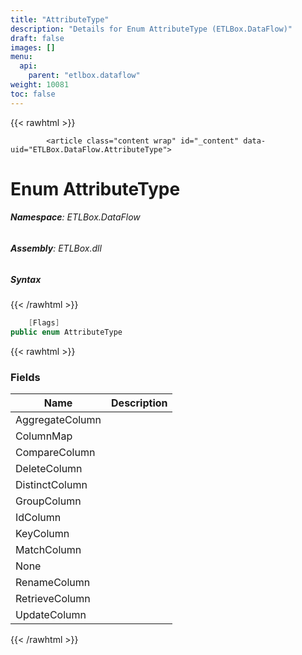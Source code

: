 ```yaml
---
title: "AttributeType"
description: "Details for Enum AttributeType (ETLBox.DataFlow)"
draft: false
images: []
menu:
  api:
    parent: "etlbox.dataflow"
weight: 10081
toc: false
---
```


{{< rawhtml >}}

            <article class="content wrap" id="_content" data-uid="ETLBox.DataFlow.AttributeType">
  <h1 id="ETLBox_DataFlow_AttributeType" data-uid="ETLBox.DataFlow.AttributeType" class="text-break">Enum AttributeType
  </h1>
  <div class="markdown level0 summary"></div>
  <div class="markdown level0 conceptual"></div>
<h6><strong>Namespace</strong>: ETLBox.DataFlow</h6>
  <h6><strong>Assembly</strong>: ETLBox.dll</h6>
  <h5 id="ETLBox_DataFlow_AttributeType_syntax">Syntax</h5>
{{< /rawhtml >}}

```C#
    [Flags]
public enum AttributeType
```

{{< rawhtml >}}
  <h3 id="fields">Fields
  </h3>
  <table class="table table-bordered table-striped table-condensed">
    <thead>
      <tr>
        <th>Name</th>
        <th>Description</th>
      </tr>
    <thead>
    <tbody>
      <tr>
        <td id="ETLBox_DataFlow_AttributeType_AggregateColumn">AggregateColumn</td>
        <td></td>
      </tr>
      <tr>
        <td id="ETLBox_DataFlow_AttributeType_ColumnMap">ColumnMap</td>
        <td></td>
      </tr>
      <tr>
        <td id="ETLBox_DataFlow_AttributeType_CompareColumn">CompareColumn</td>
        <td></td>
      </tr>
      <tr>
        <td id="ETLBox_DataFlow_AttributeType_DeleteColumn">DeleteColumn</td>
        <td></td>
      </tr>
      <tr>
        <td id="ETLBox_DataFlow_AttributeType_DistinctColumn">DistinctColumn</td>
        <td></td>
      </tr>
      <tr>
        <td id="ETLBox_DataFlow_AttributeType_GroupColumn">GroupColumn</td>
        <td></td>
      </tr>
      <tr>
        <td id="ETLBox_DataFlow_AttributeType_IdColumn">IdColumn</td>
        <td></td>
      </tr>
      <tr>
        <td id="ETLBox_DataFlow_AttributeType_KeyColumn">KeyColumn</td>
        <td></td>
      </tr>
      <tr>
        <td id="ETLBox_DataFlow_AttributeType_MatchColumn">MatchColumn</td>
        <td></td>
      </tr>
      <tr>
        <td id="ETLBox_DataFlow_AttributeType_None">None</td>
        <td></td>
      </tr>
      <tr>
        <td id="ETLBox_DataFlow_AttributeType_RenameColumn">RenameColumn</td>
        <td></td>
      </tr>
      <tr>
        <td id="ETLBox_DataFlow_AttributeType_RetrieveColumn">RetrieveColumn</td>
        <td></td>
      </tr>
      <tr>
        <td id="ETLBox_DataFlow_AttributeType_UpdateColumn">UpdateColumn</td>
        <td></td>
      </tr>
    </tbody>
  </thead></thead></table>

{{< /rawhtml >}}
